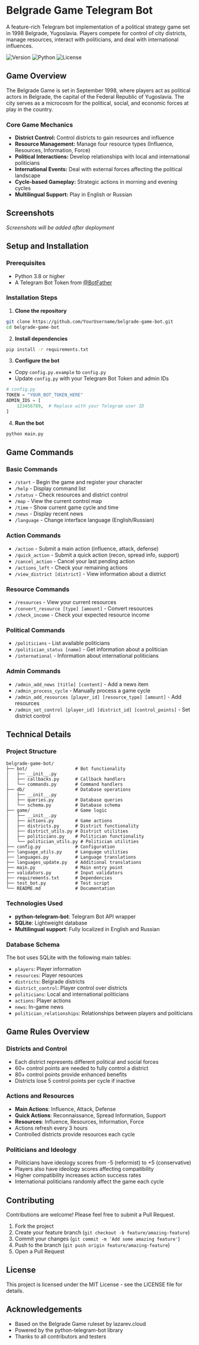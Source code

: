 # Belgrade Game Telegram Bot

A feature-rich Telegram bot implementation of a political strategy game set in 1998 Belgrade, Yugoslavia. Players compete for control of city districts, manage resources, interact with politicians, and deal with international influences.

![Version](https://img.shields.io/badge/version-1.0.0-blue)
![Python](https://img.shields.io/badge/python-3.8%2B-green)
![License](https://img.shields.io/badge/license-MIT-orange)

## Game Overview

The Belgrade Game is set in September 1998, where players act as political actors in Belgrade, the capital of the Federal Republic of Yugoslavia. The city serves as a microcosm for the political, social, and economic forces at play in the country.

### Core Game Mechanics

- **District Control:** Control districts to gain resources and influence
- **Resource Management:** Manage four resource types (Influence, Resources, Information, Force)
- **Political Interactions:** Develop relationships with local and international politicians
- **International Events:** Deal with external forces affecting the political landscape
- **Cycle-based Gameplay:** Strategic actions in morning and evening cycles
- **Multilingual Support:** Play in English or Russian

## Screenshots

*Screenshots will be added after deployment*

## Setup and Installation

### Prerequisites

- Python 3.8 or higher
- A Telegram Bot Token from [@BotFather](https://t.me/BotFather)

### Installation Steps

1. **Clone the repository**

```bash
git clone https://github.com/YourUsername/belgrade-game-bot.git
cd belgrade-game-bot
```

2. **Install dependencies**

```bash
pip install -r requirements.txt
```

3. **Configure the bot**

- Copy `config.py.example` to `config.py`
- Update `config.py` with your Telegram Bot Token and admin IDs

```python
# config.py
TOKEN = "YOUR_BOT_TOKEN_HERE"
ADMIN_IDS = [
    123456789,  # Replace with your Telegram user ID
]
```

4. **Run the bot**

```bash
python main.py
```

## Game Commands

### Basic Commands

- `/start` - Begin the game and register your character
- `/help` - Display command list
- `/status` - Check resources and district control
- `/map` - View the current control map
- `/time` - Show current game cycle and time
- `/news` - Display recent news
- `/language` - Change interface language (English/Russian)

### Action Commands

- `/action` - Submit a main action (influence, attack, defense)
- `/quick_action` - Submit a quick action (recon, spread info, support)
- `/cancel_action` - Cancel your last pending action
- `/actions_left` - Check your remaining actions
- `/view_district [district]` - View information about a district

### Resource Commands

- `/resources` - View your current resources
- `/convert_resource [type] [amount]` - Convert resources
- `/check_income` - Check your expected resource income

### Political Commands

- `/politicians` - List available politicians
- `/politician_status [name]` - Get information about a politician
- `/international` - Information about international politicians

### Admin Commands

- `/admin_add_news [title] [content]` - Add a news item
- `/admin_process_cycle` - Manually process a game cycle
- `/admin_add_resources [player_id] [resource_type] [amount]` - Add resources
- `/admin_set_control [player_id] [district_id] [control_points]` - Set district control

## Technical Details

### Project Structure

```
belgrade-game-bot/
├── bot/                  # Bot functionality
│   ├── __init__.py
│   ├── callbacks.py      # Callback handlers
│   └── commands.py       # Command handlers
├── db/                   # Database operations
│   ├── __init__.py
│   ├── queries.py        # Database queries
│   └── schema.py         # Database schema
├── game/                 # Game logic
│   ├── __init__.py
│   ├── actions.py        # Game actions
│   ├── districts.py      # District functionality
│   ├── district_utils.py # District utilities
│   ├── politicians.py    # Politician functionality
│   └── politician_utils.py # Politician utilities
├── config.py             # Configuration
├── language_utils.py     # Language utilities
├── languages.py          # Language translations
├── languages_update.py   # Additional translations
├── main.py               # Main entry point
├── validators.py         # Input validators
├── requirements.txt      # Dependencies
├── test_bot.py           # Test script
└── README.md             # Documentation
```

### Technologies Used

- **python-telegram-bot**: Telegram Bot API wrapper
- **SQLite**: Lightweight database
- **Multilingual support**: Fully localized in English and Russian

### Database Schema

The bot uses SQLite with the following main tables:

- `players`: Player information
- `resources`: Player resources
- `districts`: Belgrade districts
- `district_control`: Player control over districts
- `politicians`: Local and international politicians
- `actions`: Player actions
- `news`: In-game news
- `politician_relationships`: Relationships between players and politicians

## Game Rules Overview

### Districts and Control

- Each district represents different political and social forces
- 60+ control points are needed to fully control a district
- 80+ control points provide enhanced benefits
- Districts lose 5 control points per cycle if inactive

### Actions and Resources

- **Main Actions**: Influence, Attack, Defense
- **Quick Actions**: Reconnaissance, Spread Information, Support
- **Resources**: Influence, Resources, Information, Force
- Actions refresh every 3 hours
- Controlled districts provide resources each cycle

### Politicians and Ideology

- Politicians have ideology scores from -5 (reformist) to +5 (conservative)
- Players also have ideology scores affecting compatibility
- Higher compatibility increases action success rates
- International politicians randomly affect the game each cycle

## Contributing

Contributions are welcome! Please feel free to submit a Pull Request.

1. Fork the project
2. Create your feature branch (`git checkout -b feature/amazing-feature`)
3. Commit your changes (`git commit -m 'Add some amazing feature'`)
4. Push to the branch (`git push origin feature/amazing-feature`)
5. Open a Pull Request

## License

This project is licensed under the MIT License - see the LICENSE file for details.

## Acknowledgements

- Based on the Belgrade Game ruleset by lazarev.cloud
- Powered by the python-telegram-bot library
- Thanks to all contributors and testers